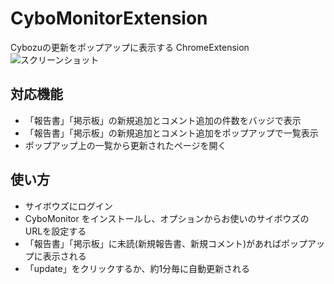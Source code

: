 # CyboMonitorExtension

Cybozuの更新をポップアップに表示する ChromeExtension
![スクリーンショット](https://dl.dropboxusercontent.com/u/1215986/CyboMonitorExtension.png)

## 対応機能
* 「報告書」「掲示板」の新規追加とコメント追加の件数をバッジで表示
* 「報告書」「掲示板」の新規追加とコメント追加をポップアップで一覧表示
* ポップアップ上の一覧から更新されたページを開く

## 使い方
* サイボウズにログイン
* CyboMonitor をインストールし、オプションからお使いのサイボウズのURLを設定する
* 「報告書」「掲示板」に未読(新規報告書、新規コメント)があればポップアップに表示される
* 「update」をクリックするか、約1分毎に自動更新される

